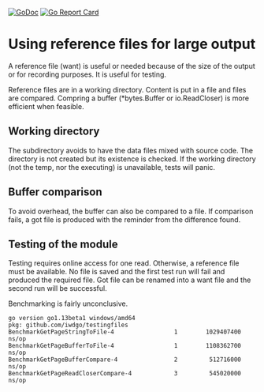 [![GoDoc](https://godoc.org/github.com/iWdGo/testingfiles?status.svg)](https://godoc.org/github.com/iWdGo/testingfiles)
[![Go Report Card](https://goreportcard.com/badge/github.com/iwdgo/testingfiles)](https://goreportcard.com/report/github.com/iwdgo/testingfiles)

# Using reference files for large output

A reference file (want) is useful or needed because of the size of the output or for recording purposes.
It is useful for testing.

Reference files are in a working directory.
Content is put in a file and files are compared.
Compring a buffer (*bytes.Buffer or io.ReadCloser) is more efficient when feasible.

## Working directory

The subdirectory avoids to have the data files mixed with source code.
The directory is not created but its existence is checked.
If the working directory (not the temp, nor the executing) is unavailable,
tests will panic.

## Buffer comparison

To avoid overhead, the buffer can also be compared to a file.
If comparison fails, a got file is produced with the reminder from the difference found.

## Testing of the module

Testing requires online access for one read. Otherwise, a reference file must be available.
No file is saved and the first test run will fail and produced the required file.
Got file can be renamed into a want file and the second run will be successful.

Benchmarking is fairly unconclusive.

```
go version go1.13beta1 windows/amd64
pkg: github.com/iwdgo/testingfiles
BenchmarkGetPageStringToFile-4                 1        1029407400 ns/op
BenchmarkGetPageBufferToFile-4                 1        1108362700 ns/op
BenchmarkGetPageBufferCompare-4                2         512716000 ns/op
BenchmarkGetPageReadCloserCompare-4            3         545020000 ns/op
```
